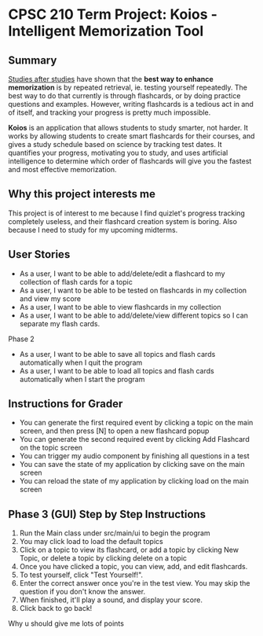 
# CPSC 210 Term Project: Koios - Intelligent Memorization Tool
  
## Summary
[Studies after studies](https://www.sciencedaily.com/releases/2011/06/110615171410.htm) have shown that the **best way to enhance memorization** is by repeated retrieval, ie. testing yourself repeatedly. The best way to do that currently is through flashcards, or by doing practice questions and examples. However, writing flashcards is a tedious act in and of itself, and tracking your progress is pretty much impossible.

**Koios** is an application that allows students to study smarter, not harder. It works by allowing students to create smart flashcards for their courses, and gives a study schedule based on science by tracking test dates. It quantifies your progress, motivating you to study, and uses artificial intelligence to determine which order of flashcards will give you the fastest and most effective memorization.

## Why this project interests me
This project is of interest to me because I find quizlet's progress tracking completely useless, and their flashcard creation system is boring. Also because I need to study for my upcoming midterms.

## User Stories
- As a user, I want to be able to add/delete/edit a flashcard to my collection of flash cards for a topic
- As a user, I want to be able to be tested on flashcards in my collection and view my score
- As a user, I want to be able to view flashcards in my collection
- As a user, I want to be able to add/delete/view different topics so I can separate my flash cards.

Phase 2
- As a user, I want to be able to save all topics and flash cards automatically when I quit the program
- As a user, I want to be able to load all topics and flash cards automatically when I start the program

## Instructions for Grader
- You can generate the first required event by clicking a topic on the main screen, and then press [N] to open a new flashcard popup
- You can generate the second required event by clicking Add Flashcard on the topic screen
- You can trigger my audio component by finishing all questions in a test
- You can save the state of my application by clicking save on the main screen
- You can reload the state of my application by clicking load on the main screen

## Phase 3 (GUI) Step by Step Instructions

1. Run the Main class under src/main/ui to begin the program
2. You may click load to load the default topics
3. Click on a topic to view its flashcard, or add a topic by clicking New Topic, or delete a topic by clicking delete on a topic
4. Once you have clicked a topic, you can view, add, and edit flashcards.
5. To test yourself, click "Test Yourself!".
6. Enter the correct answer once you're in the test view. You may skip the question if you don't know the answer.
7. When finished, it'll play a sound, and display your score.
8. Click back to go back!

Why u should give me lots of points
